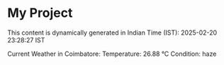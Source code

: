 # My Project

This content is dynamically generated in Indian Time (IST): 2025-02-20 23:28:27 IST


Current Weather in Coimbatore:
Temperature: 26.88 °C
Condition: haze
